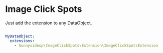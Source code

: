 Image Click Spots
===============================================

Just add the extension to any DataObject.

```yml

MyDataObject:
  extensions:
    - Sunnysideup\ImageClickSpots\Extension\ImageClickSpotsExtension
```
